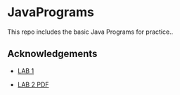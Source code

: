 # JavaPrograms
This repo includes the basic Java Programs for practice..

## Acknowledgements

 - [LAB 1 ](https://github.com/pray3m/JavaPrograms/blob/main/LAB1/README.md)
 
 - [LAB 2 PDF](https://github.com/pray3m/JavaPrograms/blob/main/LAB2/_lab%202(tokens%2C%20expressions%2C%20functions%2C%20array%2C%20conditioanls).pdf)
 
